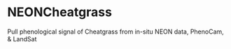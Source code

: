 # NEONCheatgrass
Pull phenological signal of Cheatgrass from in-situ NEON data, PhenoCam, &amp; LandSat
